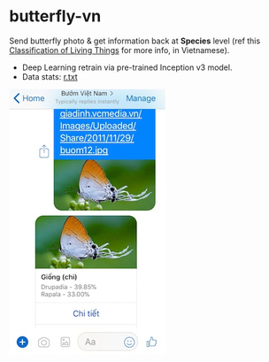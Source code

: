 # butterfly-vn

Send butterfly photo & get information back at **Species** level (ref this [Classification of Living Things](https://github.com/tentamen/butterfly-vn/blob/master/knowledge/dinh_nghia.md) for more info, in Vietnamese).

- Deep Learning retrain via pre-trained Inception v3 model.
- Data stats: [r.txt](r.txt)

![messenger](img_2121.jpeg)
